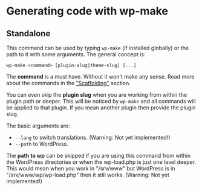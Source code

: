 # Generating code with wp-make

## Standalone

This command can be used by typing `wp-make`
(if installed globally)
or the path to it with some arguments.
The general concept is:

    wp-make <command> [plugin-slug|theme-slug] [...]

The **command** is a must have.
Without it won't make any sense.
Read more about the commands in the ["Scaffolding"](scaffolding.md)
section.

You can even skip the **plugin slug** when you are working
from within the plugin path or deeper.
This will be noticed by `wp-make`
and all commands will be applied to that plugin.
If you mean another plugin then provide the plugin slug.


The basic arguments are:

- `--lang` to switch translations.
  (Warning: Not yet implemented!)
- `--path` to WordPress.

The **path to wp** can be skipped
if you are using this command from within the WordPress directories
or when the wp-load.php is just one level deeper.
This would mean when you work in "/srv/www" but WordPress is in "/srv/www/wp/wp-load.php"
then it still works.
(Warning: Not yet implemented!)
